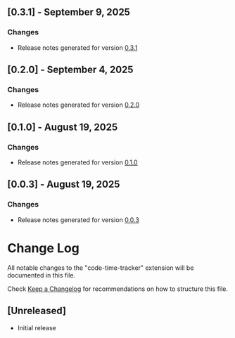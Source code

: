 ## [0.3.1] - September 9, 2025

### Changes
- Release notes generated for version [0.3.1](./.release-notes/0.3.1/release.md)

## [0.2.0] - September 4, 2025

### Changes
- Release notes generated for version [0.2.0](./.release-notes/0.2.0/release.md)

## [0.1.0] - August 19, 2025

### Changes
- Release notes generated for version [0.1.0](./.release-notes/0.1.0/release.md)

## [0.0.3] - August 19, 2025

### Changes
- Release notes generated for version [0.0.3](./.release-notes/0.0.3/release.md)

# Change Log

All notable changes to the "code-time-tracker" extension will be documented in this file.

Check [Keep a Changelog](http://keepachangelog.com/) for recommendations on how to structure this file.

## [Unreleased]

- Initial release